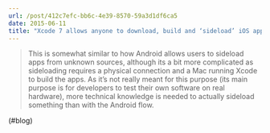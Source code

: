 ```yaml
---
url: /post/412c7efc-bb6c-4e39-8570-59a3d1df6ca5
date: 2015-06-11
title: "Xcode 7 allows anyone to download, build and ‘sideload’ iOS apps for free | 9to5Mac"
---
```


> This is somewhat similar to how Android allows users to sideload apps from unknown sources, although its a bit more complicated as sideloading requires a physical connection and a Mac running Xcode to build the apps. As it’s not really meant for this purpose (its main purpose is for developers to test their own software on real hardware), more technical knowledge is needed to actually sideload something than with the Android flow. 



(#blog)